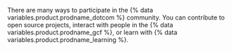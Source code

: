 There are many ways to participate in the {% data variables.product.prodname_dotcom %} community. You can contribute to open source projects, interact with people in the {% data variables.product.prodname_gcf %}, or learn with {% data variables.product.prodname_learning %}.